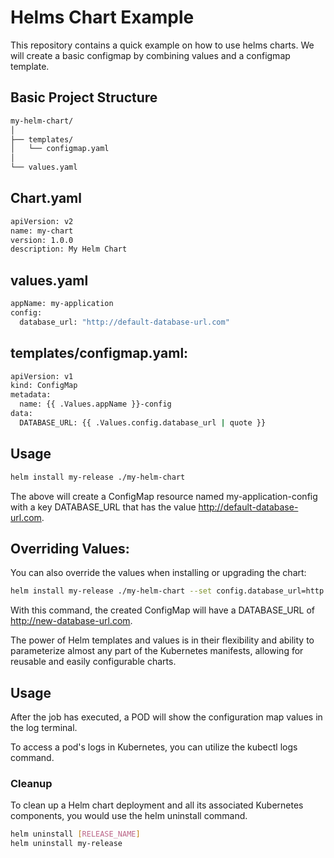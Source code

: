 ﻿# Helms Chart Example

This repository contains a quick example on how to use helms charts. We will create a basic configmap by combining values and a configmap template.

## Basic Project Structure

```bash
my-helm-chart/
│
├── templates/
│   └── configmap.yaml
│
└── values.yaml
```

## Chart.yaml

```bash
apiVersion: v2
name: my-chart
version: 1.0.0
description: My Helm Chart
```

## values.yaml

```bash
appName: my-application
config:
  database_url: "http://default-database-url.com"
```

## templates/configmap.yaml:

```bash
apiVersion: v1
kind: ConfigMap
metadata:
  name: {{ .Values.appName }}-config
data:
  DATABASE_URL: {{ .Values.config.database_url | quote }}

```

## Usage

```bash
helm install my-release ./my-helm-chart
```

The above will create a ConfigMap resource named my-application-config with a key DATABASE_URL that has the value http://default-database-url.com.

## Overriding Values:

You can also override the values when installing or upgrading the chart:

```bash
helm install my-release ./my-helm-chart --set config.database_url=http://new-database-url.com
```

With this command, the created ConfigMap will have a DATABASE_URL of http://new-database-url.com.

The power of Helm templates and values is in their flexibility and ability to parameterize almost any part of the Kubernetes manifests, allowing for reusable and easily configurable charts.

## Usage

After the job has executed, a POD will show the configuration map values in the log terminal.

To access a pod's logs in Kubernetes, you can utilize the kubectl logs command.

### Cleanup

To clean up a Helm chart deployment and all its associated Kubernetes components, you would use the helm uninstall command.

```bash
helm uninstall [RELEASE_NAME]
helm uninstall my-release
```